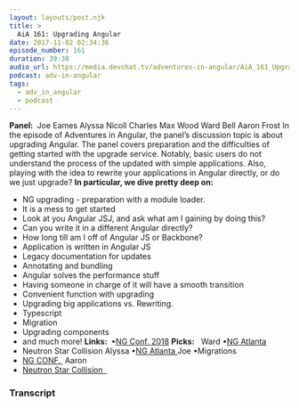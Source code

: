 ```yaml
---
layout: layouts/post.njk
title: >
  AiA 161: Upgrading Angular
date: 2017-11-02 02:34:36
episode_number: 161
duration: 39:30
audio_url: https://media.devchat.tv/adventures-in-angular/AiA_161_Upgrading_Angular.mp3
podcast: adv-in-angular
tags:
  - adv_in_angular
  - podcast
---
```


**Panel:&nbsp;** Joe Eames Alyssa Nicoll Charles Max Wood Ward Bell Aaron Frost In the episode of Adventures in Angular, the panel’s discussion topic is about upgrading Angular. The panel covers preparation and the difficulties of getting started with the upgrade service. Notably, basic users do not understand the process of the updated with simple applications. Also, playing with the idea to rewrite your applications in Angular directly, or do we just upgrade? **In particular, we dive pretty deep on:**

- NG upgrading - preparation with a module loader.
- It is a mess to get started
- Look at you Angular JSJ, and ask what am I gaining by doing this?
- Can you write it in a different Angular directly?
- How long till am I off of Angular JS or Backbone?
- Application&nbsp;is written in Angular JS
- Legacy documentation for updates
- Annotating and bundling
- Angular solves the performance stuff
- Having someone in charge of it will have a smooth transition
- Convenient function with upgrading
- Upgrading big applications vs. Rewriting.
- Typescript
- Migration
- Upgrading components
- and much more!
  **Links:&nbsp;** •[NG Conf. 2018](https://NG%20Conf.%202018) **Picks:** &nbsp; Ward •[NG Atlanta](https://ng-atl.org)
- Neutron Star Collision
  Alyssa •[NG Atlanta&nbsp;](https://ng-atl.org)Joe •Migrations
- [NG CONF.&nbsp;](https://www.ng-conf.org)
  Aaron
- [Neutron Star Collision &nbsp;](https://www.nytimes.com/2017/10/16/science/ligo-neutron-stars-collision.html)

### Transcript
